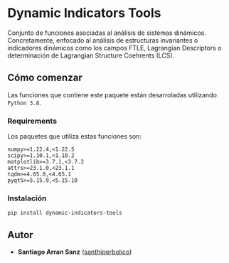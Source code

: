 # Dynamic Indicators Tools

Conjunto de funciones asociadas al análisis de sistemas dinámicos. Concretamente, enfocado al análisis de estructuras 
invariantes o indicadores dinámicos como los campos FTLE, Lagrangian Descriptors o determinación de 
Lagrangian Structure Coehrents (LCS).    

## Cómo comenzar
Las funciones que contiene este paquete están desarroladas utilizando `Python 3.8`.

### Requirements
Los paquetes que utiliza estas funciones son: 
```
numpy>=1.22.4,<1.22.5
scipy>=1.10.1,<1.10.2
matplotlib>=3.7.1,<3.7.2
attrs>=23.1.0,<23.1.1
tqdm>=4.65.0,<4.65.1
pyqt5>=5.15.9,<5.15.10
```

### Instalación
```
pip install dynamic-indicators-tools
```
## Autor

  - **Santiago Arran Sanz**
    ([santhiperbolico](https://github.com/santhiperbolico/))

